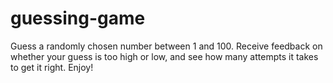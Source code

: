 # guessing-game
Guess a randomly chosen number between 1 and 100. Receive feedback on whether your guess is too high or low, and see how many attempts it takes to get it right. Enjoy!
